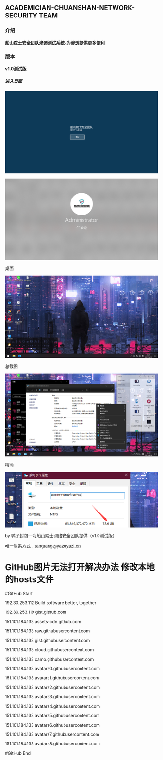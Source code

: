 ## ACADEMICIAN-CHUANSHAN-NETWORK-SECURITY TEAM

### 介绍

#### 船山院士安全团队渗透测试系统-为渗透提供更多便利

### 版本

#### v1.0测试版

##### 进入页面

![进入页面](./1.png)

![进入页面2](./2.png)

桌面

![桌面](./5.png)

总截图

![拉跨截图](./4.png)

精简

![精简](./3.png)

by 鸭子封包—为船山院士网络安全团队提供（v1.0测试版）

唯一联系方式：tangtang@yazuyazi.cn

# GitHub图片无法打开解决办法 修改本地的hosts文件
#GitHub Start

192.30.253.112    Build software better, together

192.30.253.119     gist.github.com

151.101.184.133     assets-cdn.github.com

151.101.184.133     raw.githubusercontent.com

151.101.184.133     gist.githubusercontent.com

151.101.184.133     cloud.githubusercontent.com

151.101.184.133     camo.githubusercontent.com

151.101.184.133     avatars0.githubusercontent.com

151.101.184.133     avatars1.githubusercontent.com

151.101.184.133     avatars2.githubusercontent.com

151.101.184.133     avatars3.githubusercontent.com

151.101.184.133    avatars4.githubusercontent.com

151.101.184.133     avatars5.githubusercontent.com

151.101.184.133     avatars6.githubusercontent.com

151.101.184.133     avatars7.githubusercontent.com

151.101.184.133     avatars8.githubusercontent.com

#GitHub End
